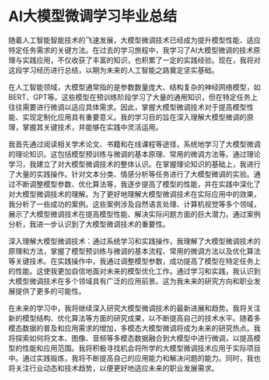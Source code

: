 # AI大模型微调学习毕业总结

随着人工智能智能技术的飞速发展，大模型微调技术已经成为提升模型性能、适应特定任务需求的关键方法。在过去的学习旅程中，我学习了AI大模型微调的技术原理与实践应用，不仅收获了丰富的知识，也积累了一定的实践经验。现在，我将对这段学习经历进行总结，以期为未来的人工智能之路奠定坚实基础。

在人工智能领域，大模型通常指的是参数数量庞大、结构复杂的神经网络模型，如BERT、GPT等。这些模型在预训练阶段学习了大量的通用知识，但在特定任务上往往需要进行微调以适应具体需求。因此，掌握大模型微调技术对于提高模型性能、实现定制化应用具有重要意义。我的学习目的旨在深入理解大模型微调的原理，掌握其关键技术，并能够在实践中灵活运用。

我首先通过阅读相关学术论文、书籍和在线课程等途径，系统地学习了大模型微调的理论知识。这包括模型预训练与微调的基本原理、常用的微调方法等。通过理论学习，我建立了对大模型微调技术的整体认识。在掌握理论知识的基础上，我进行了大量的实践操作。针对文本分类、情感分析等任务进行了大模型微调的实验。通过不断调整模型参数、优化算法等，我逐步提高了模型的性能，并在实践中深化了对大模型微调技术的理解。为了更好地理解大模型微调技术在实际应用中的效果，我分析了一些成功的案例。这些案例涉及自然语言处理、计算机视觉等多个领域，展示了大模型微调技术在提高模型性能、解决实际问题方面的巨大潜力。通过案例分析，我进一步认识到了大模型微调技术的重要性。

深入理解大模型微调技术：通过系统学习和实践操作，我理解了大模型微调技术的原理和方法，掌握了模型预训练与微调的基本流程、常用的微调方法以及优化算法等关键技术。在实践操作中，我通过调整模型参数，成功提高了模型在特定任务上的性能。这使我更加自信地面对未来的模型优化工作。通过学习和实践，我认识到大模型微调技术在多个领域具有广泛的应用前景。这为我未来的研究方向和职业发展提供了更多的可能性。

在未来的学习中，我将继续深入研究大模型微调技术的最新进展和趋势。我将关注新的模型结构、优化算法等方面的研究成果，以不断提高自己的技术水平。随着多模态数据的普及和应用需求的增加，多模态大模型微调将成为未来的研究热点。我将探索如何将文本、图像、音频等多模态数据融合到大模型中进行微调，以提高模型的性能和应用范围。我将积极寻找机会将所学的大模型微调技术应用于实际项目中。通过实践锻炼，我将不断提高自己的应用能力和解决问题的能力。同时，我也将关注行业动态和技术趋势，以便更好地适应未来的职业发展需求。